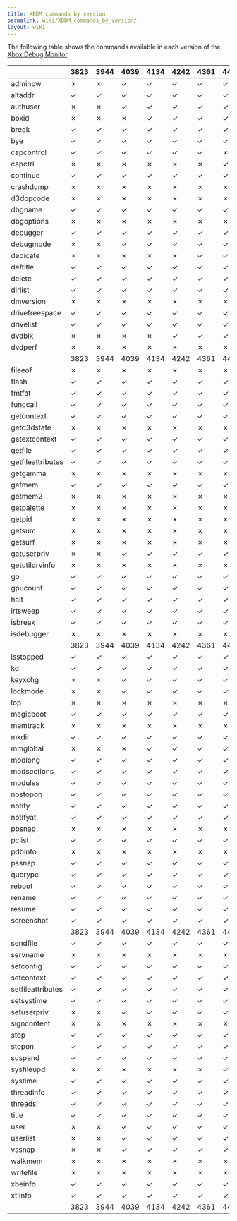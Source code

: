 ```yaml
---
title: XBDM commands by version
permalink: wiki/XBDM_commands_by_version/
layout: wiki
---
```


The following table shows the commands available in each version of the
[Xbox Debug Monitor](/wiki/Xbox_Debug_Monitor "wikilink").

|                   | 3823 | 3944 | 4039 | 4134 | 4242 | 4361 | 4432 | 4531 | 4627 | 4721 | 4831 | 4928 | 5028 | 5120 | 5233 | 5344 | 5455 | 5558 | 5659 | 5788 | 5849 | 5933 |
|-------------------|------|------|------|------|------|------|------|------|------|------|------|------|------|------|------|------|------|------|------|------|------|------|
| adminpw           | ✗    | ✗    | ✓    | ✓    | ✓    | ✓    | ✓    | ✓    | ✓    | ✓    | ✓    | ✓    | ✓    | ✓    | ✓    | ✓    | ✓    | ✓    | ✓    | ✓    | ✓    | ✓    |
| altaddr           | ✓    | ✓    | ✓    | ✓    | ✓    | ✓    | ✓    | ✓    | ✓    | ✓    | ✓    | ✓    | ✓    | ✓    | ✓    | ✓    | ✓    | ✓    | ✓    | ✓    | ✓    | ✓    |
| authuser          | ✗    | ✗    | ✓    | ✓    | ✓    | ✓    | ✓    | ✓    | ✓    | ✓    | ✓    | ✓    | ✓    | ✓    | ✓    | ✓    | ✓    | ✓    | ✓    | ✓    | ✓    | ✓    |
| boxid             | ✗    | ✗    | ✗    | ✓    | ✓    | ✓    | ✓    | ✓    | ✓    | ✓    | ✓    | ✓    | ✓    | ✓    | ✓    | ✓    | ✓    | ✓    | ✓    | ✓    | ✓    | ✓    |
| break             | ✓    | ✓    | ✓    | ✓    | ✓    | ✓    | ✓    | ✓    | ✓    | ✓    | ✓    | ✓    | ✓    | ✓    | ✓    | ✓    | ✓    | ✓    | ✓    | ✓    | ✓    | ✓    |
| bye               | ✓    | ✓    | ✓    | ✓    | ✓    | ✓    | ✓    | ✓    | ✓    | ✓    | ✓    | ✓    | ✓    | ✓    | ✓    | ✓    | ✓    | ✓    | ✓    | ✓    | ✓    | ✓    |
| capcontrol        | ✓    | ✓    | ✓    | ✓    | ✓    | ✓    | ✗    | ✗    | ✗    | ✗    | ✗    | ✗    | ✗    | ✗    | ✗    | ✗    | ✗    | ✗    | ✗    | ✗    | ✗    | ✗    |
| capctrl           | ✗    | ✗    | ✗    | ✗    | ✗    | ✗    | ✓    | ✓    | ✓    | ✓    | ✓    | ✓    | ✓    | ✓    | ✓    | ✓    | ✓    | ✓    | ✓    | ✓    | ✓    | ✓    |
| continue          | ✓    | ✓    | ✓    | ✓    | ✓    | ✓    | ✓    | ✓    | ✓    | ✓    | ✓    | ✓    | ✓    | ✓    | ✓    | ✓    | ✓    | ✓    | ✓    | ✓    | ✓    | ✓    |
| crashdump         | ✗    | ✗    | ✗    | ✗    | ✗    | ✗    | ✗    | ✗    | ✗    | ✗    | ✓    | ✓    | ✓    | ✓    | ✓    | ✓    | ✓    | ✓    | ✓    | ✓    | ✓    | ✓    |
| d3dopcode         | ✗    | ✗    | ✗    | ✗    | ✗    | ✗    | ✗    | ✗    | ✗    | ✗    | ✗    | ✓    | ✓    | ✓    | ✓    | ✓    | ✓    | ✓    | ✓    | ✓    | ✓    | ✓    |
| dbgname           | ✓    | ✓    | ✓    | ✓    | ✓    | ✓    | ✓    | ✓    | ✓    | ✓    | ✓    | ✓    | ✓    | ✓    | ✓    | ✓    | ✓    | ✓    | ✓    | ✓    | ✓    | ✓    |
| dbgoptions        | ✗    | ✗    | ✗    | ✗    | ✗    | ✗    | ✗    | ✗    | ✗    | ✗    | ✗    | ✗    | ✗    | ✓    | ✓    | ✓    | ✓    | ✓    | ✓    | ✓    | ✓    | ✓    |
| debugger          | ✓    | ✓    | ✓    | ✓    | ✓    | ✓    | ✓    | ✓    | ✓    | ✓    | ✓    | ✓    | ✓    | ✓    | ✓    | ✓    | ✓    | ✓    | ✓    | ✓    | ✓    | ✓    |
| debugmode         | ✗    | ✗    | ✓    | ✓    | ✓    | ✓    | ✓    | ✓    | ✓    | ✓    | ✓    | ✓    | ✓    | ✓    | ✓    | ✓    | ✓    | ✓    | ✓    | ✓    | ✓    | ✓    |
| dedicate          | ✗    | ✗    | ✗    | ✗    | ✗    | ✓    | ✓    | ✓    | ✓    | ✓    | ✓    | ✓    | ✓    | ✓    | ✓    | ✓    | ✓    | ✓    | ✓    | ✓    | ✓    | ✓    |
| deftitle          | ✓    | ✓    | ✓    | ✓    | ✓    | ✓    | ✓    | ✓    | ✓    | ✓    | ✓    | ✓    | ✓    | ✓    | ✓    | ✓    | ✓    | ✓    | ✓    | ✓    | ✓    | ✓    |
| delete            | ✓    | ✓    | ✓    | ✓    | ✓    | ✓    | ✓    | ✓    | ✓    | ✓    | ✓    | ✓    | ✓    | ✓    | ✓    | ✓    | ✓    | ✓    | ✓    | ✓    | ✓    | ✓    |
| dirlist           | ✓    | ✓    | ✓    | ✓    | ✓    | ✓    | ✓    | ✓    | ✓    | ✓    | ✓    | ✓    | ✓    | ✓    | ✓    | ✓    | ✓    | ✓    | ✓    | ✓    | ✓    | ✓    |
| dmversion         | ✗    | ✗    | ✗    | ✗    | ✗    | ✗    | ✗    | ✗    | ✗    | ✗    | ✓    | ✓    | ✓    | ✓    | ✓    | ✓    | ✓    | ✓    | ✓    | ✓    | ✓    | ✓    |
| drivefreespace    | ✓    | ✓    | ✓    | ✓    | ✓    | ✓    | ✓    | ✓    | ✓    | ✓    | ✓    | ✓    | ✓    | ✓    | ✓    | ✓    | ✓    | ✓    | ✓    | ✓    | ✓    | ✓    |
| drivelist         | ✓    | ✓    | ✓    | ✓    | ✓    | ✓    | ✓    | ✓    | ✓    | ✓    | ✓    | ✓    | ✓    | ✓    | ✓    | ✓    | ✓    | ✓    | ✓    | ✓    | ✓    | ✓    |
| dvdblk            | ✗    | ✗    | ✗    | ✗    | ✓    | ✓    | ✓    | ✓    | ✓    | ✓    | ✓    | ✓    | ✓    | ✓    | ✓    | ✓    | ✓    | ✓    | ✓    | ✓    | ✓    | ✓    |
| dvdperf           | ✗    | ✗    | ✗    | ✗    | ✗    | ✗    | ✗    | ✗    | ✗    | ✗    | ✓    | ✓    | ✓    | ✓    | ✓    | ✓    | ✓    | ✓    | ✓    | ✓    | ✓    | ✓    |
|                   | 3823 | 3944 | 4039 | 4134 | 4242 | 4361 | 4432 | 4531 | 4627 | 4721 | 4831 | 4928 | 5028 | 5120 | 5233 | 5344 | 5455 | 5558 | 5659 | 5788 | 5849 | 5933 |
| fileeof           | ✗    | ✗    | ✗    | ✗    | ✗    | ✗    | ✗    | ✓    | ✓    | ✓    | ✓    | ✓    | ✓    | ✓    | ✓    | ✓    | ✓    | ✓    | ✓    | ✓    | ✓    | ✓    |
| flash             | ✓    | ✓    | ✓    | ✓    | ✓    | ✓    | ✓    | ✓    | ✓    | ✓    | ✓    | ✓    | ✓    | ✓    | ✓    | ✓    | ✓    | ✓    | ✓    | ✓    | ✓    | ✓    |
| fmtfat            | ✓    | ✓    | ✓    | ✓    | ✓    | ✓    | ✓    | ✓    | ✓    | ✓    | ✓    | ✓    | ✓    | ✓    | ✓    | ✓    | ✓    | ✓    | ✓    | ✓    | ✓    | ✓    |
| funccall          | ✓    | ✓    | ✓    | ✓    | ✓    | ✓    | ✓    | ✓    | ✓    | ✓    | ✓    | ✓    | ✓    | ✓    | ✓    | ✓    | ✓    | ✓    | ✓    | ✓    | ✓    | ✓    |
| getcontext        | ✓    | ✓    | ✓    | ✓    | ✓    | ✓    | ✓    | ✓    | ✓    | ✓    | ✓    | ✓    | ✓    | ✓    | ✓    | ✓    | ✓    | ✓    | ✓    | ✓    | ✓    | ✓    |
| getd3dstate       | ✗    | ✗    | ✗    | ✗    | ✗    | ✗    | ✗    | ✗    | ✗    | ✗    | ✗    | ✗    | ✗    | ✓    | ✓    | ✓    | ✓    | ✓    | ✓    | ✓    | ✓    | ✓    |
| getextcontext     | ✓    | ✓    | ✓    | ✓    | ✓    | ✓    | ✓    | ✓    | ✓    | ✓    | ✓    | ✓    | ✓    | ✓    | ✓    | ✓    | ✓    | ✓    | ✓    | ✓    | ✓    | ✓    |
| getfile           | ✓    | ✓    | ✓    | ✓    | ✓    | ✓    | ✓    | ✓    | ✓    | ✓    | ✓    | ✓    | ✓    | ✓    | ✓    | ✓    | ✓    | ✓    | ✓    | ✓    | ✓    | ✓    |
| getfileattributes | ✓    | ✓    | ✓    | ✓    | ✓    | ✓    | ✓    | ✓    | ✓    | ✓    | ✓    | ✓    | ✓    | ✓    | ✓    | ✓    | ✓    | ✓    | ✓    | ✓    | ✓    | ✓    |
| getgamma          | ✗    | ✗    | ✗    | ✗    | ✗    | ✗    | ✗    | ✗    | ✗    | ✗    | ✗    | ✗    | ✓    | ✓    | ✓    | ✓    | ✓    | ✓    | ✓    | ✓    | ✓    | ✓    |
| getmem            | ✓    | ✓    | ✓    | ✓    | ✓    | ✓    | ✓    | ✓    | ✓    | ✓    | ✓    | ✓    | ✓    | ✓    | ✓    | ✓    | ✓    | ✓    | ✓    | ✓    | ✓    | ✓    |
| getmem2           | ✗    | ✗    | ✗    | ✗    | ✗    | ✗    | ✗    | ✗    | ✗    | ✗    | ✗    | ✗    | ✓    | ✓    | ✓    | ✓    | ✓    | ✓    | ✓    | ✓    | ✓    | ✓    |
| getpalette        | ✗    | ✗    | ✗    | ✗    | ✗    | ✗    | ✗    | ✗    | ✗    | ✗    | ✗    | ✗    | ✗    | ✗    | ✓    | ✓    | ✓    | ✓    | ✓    | ✓    | ✓    | ✓    |
| getpid            | ✗    | ✗    | ✗    | ✗    | ✗    | ✗    | ✗    | ✗    | ✗    | ✗    | ✗    | ✓    | ✓    | ✓    | ✓    | ✓    | ✓    | ✓    | ✓    | ✓    | ✓    | ✓    |
| getsum            | ✗    | ✗    | ✗    | ✗    | ✗    | ✗    | ✗    | ✗    | ✗    | ✗    | ✗    | ✗    | ✗    | ✓    | ✓    | ✓    | ✓    | ✓    | ✓    | ✓    | ✓    | ✓    |
| getsurf           | ✗    | ✗    | ✗    | ✗    | ✗    | ✗    | ✗    | ✗    | ✗    | ✗    | ✗    | ✗    | ✓    | ✓    | ✓    | ✓    | ✓    | ✓    | ✓    | ✓    | ✓    | ✓    |
| getuserpriv       | ✗    | ✗    | ✓    | ✓    | ✓    | ✓    | ✓    | ✓    | ✓    | ✓    | ✓    | ✓    | ✓    | ✓    | ✓    | ✓    | ✓    | ✓    | ✓    | ✓    | ✓    | ✓    |
| getutildrvinfo    | ✗    | ✗    | ✗    | ✗    | ✗    | ✗    | ✗    | ✗    | ✗    | ✗    | ✗    | ✗    | ✗    | ✗    | ✗    | ✗    | ✗    | ✓    | ✓    | ✓    | ✓    | ✓    |
| go                | ✓    | ✓    | ✓    | ✓    | ✓    | ✓    | ✓    | ✓    | ✓    | ✓    | ✓    | ✓    | ✓    | ✓    | ✓    | ✓    | ✓    | ✓    | ✓    | ✓    | ✓    | ✓    |
| gpucount          | ✓    | ✓    | ✓    | ✓    | ✓    | ✓    | ✓    | ✓    | ✓    | ✓    | ✓    | ✓    | ✓    | ✓    | ✓    | ✓    | ✓    | ✓    | ✓    | ✓    | ✓    | ✓    |
| halt              | ✓    | ✓    | ✓    | ✓    | ✓    | ✓    | ✓    | ✓    | ✓    | ✓    | ✓    | ✓    | ✓    | ✓    | ✓    | ✓    | ✓    | ✓    | ✓    | ✓    | ✓    | ✓    |
| irtsweep          | ✓    | ✓    | ✓    | ✓    | ✓    | ✓    | ✓    | ✓    | ✓    | ✓    | ✓    | ✓    | ✓    | ✓    | ✓    | ✓    | ✓    | ✓    | ✓    | ✓    | ✓    | ✓    |
| isbreak           | ✓    | ✓    | ✓    | ✓    | ✓    | ✓    | ✓    | ✓    | ✓    | ✓    | ✓    | ✓    | ✓    | ✓    | ✓    | ✓    | ✓    | ✓    | ✓    | ✓    | ✓    | ✓    |
| isdebugger        | ✗    | ✗    | ✗    | ✗    | ✗    | ✗    | ✗    | ✗    | ✗    | ✗    | ✗    | ✓    | ✓    | ✓    | ✓    | ✓    | ✓    | ✓    | ✓    | ✓    | ✓    | ✓    |
|                   | 3823 | 3944 | 4039 | 4134 | 4242 | 4361 | 4432 | 4531 | 4627 | 4721 | 4831 | 4928 | 5028 | 5120 | 5233 | 5344 | 5455 | 5558 | 5659 | 5788 | 5849 | 5933 |
| isstopped         | ✓    | ✓    | ✓    | ✓    | ✓    | ✓    | ✓    | ✓    | ✓    | ✓    | ✓    | ✓    | ✓    | ✓    | ✓    | ✓    | ✓    | ✓    | ✓    | ✓    | ✓    | ✓    |
| kd                | ✓    | ✓    | ✓    | ✓    | ✓    | ✓    | ✓    | ✓    | ✓    | ✓    | ✓    | ✓    | ✓    | ✓    | ✓    | ✓    | ✓    | ✓    | ✓    | ✓    | ✓    | ✓    |
| keyxchg           | ✗    | ✗    | ✓    | ✓    | ✓    | ✓    | ✓    | ✓    | ✓    | ✓    | ✓    | ✓    | ✓    | ✓    | ✓    | ✓    | ✓    | ✓    | ✓    | ✓    | ✓    | ✓    |
| lockmode          | ✗    | ✗    | ✓    | ✓    | ✓    | ✓    | ✓    | ✓    | ✓    | ✓    | ✓    | ✓    | ✓    | ✓    | ✓    | ✓    | ✓    | ✓    | ✓    | ✓    | ✓    | ✓    |
| lop               | ✗    | ✗    | ✗    | ✗    | ✗    | ✗    | ✗    | ✗    | ✗    | ✗    | ✗    | ✗    | ✗    | ✗    | ✓    | ✓    | ✓    | ✓    | ✓    | ✓    | ✓    | ✓    |
| magicboot         | ✓    | ✓    | ✓    | ✓    | ✓    | ✓    | ✓    | ✓    | ✓    | ✓    | ✓    | ✓    | ✓    | ✓    | ✓    | ✓    | ✓    | ✓    | ✓    | ✓    | ✓    | ✓    |
| memtrack          | ✗    | ✗    | ✗    | ✗    | ✗    | ✗    | ✗    | ✓    | ✓    | ✓    | ✓    | ✓    | ✓    | ✓    | ✓    | ✓    | ✓    | ✓    | ✓    | ✓    | ✓    | ✓    |
| mkdir             | ✓    | ✓    | ✓    | ✓    | ✓    | ✓    | ✓    | ✓    | ✓    | ✓    | ✓    | ✓    | ✓    | ✓    | ✓    | ✓    | ✓    | ✓    | ✓    | ✓    | ✓    | ✓    |
| mmglobal          | ✗    | ✗    | ✗    | ✓    | ✓    | ✓    | ✓    | ✓    | ✓    | ✓    | ✓    | ✓    | ✓    | ✓    | ✓    | ✓    | ✓    | ✓    | ✓    | ✓    | ✓    | ✓    |
| modlong           | ✓    | ✓    | ✓    | ✓    | ✓    | ✓    | ✓    | ✓    | ✓    | ✓    | ✓    | ✓    | ✓    | ✓    | ✓    | ✓    | ✓    | ✓    | ✓    | ✓    | ✓    | ✓    |
| modsections       | ✓    | ✓    | ✓    | ✓    | ✓    | ✓    | ✓    | ✓    | ✓    | ✓    | ✓    | ✓    | ✓    | ✓    | ✓    | ✓    | ✓    | ✓    | ✓    | ✓    | ✓    | ✓    |
| modules           | ✓    | ✓    | ✓    | ✓    | ✓    | ✓    | ✓    | ✓    | ✓    | ✓    | ✓    | ✓    | ✓    | ✓    | ✓    | ✓    | ✓    | ✓    | ✓    | ✓    | ✓    | ✓    |
| nostopon          | ✓    | ✓    | ✓    | ✓    | ✓    | ✓    | ✓    | ✓    | ✓    | ✓    | ✓    | ✓    | ✓    | ✓    | ✓    | ✓    | ✓    | ✓    | ✓    | ✓    | ✓    | ✓    |
| notify            | ✓    | ✓    | ✓    | ✓    | ✓    | ✓    | ✓    | ✓    | ✓    | ✓    | ✓    | ✓    | ✓    | ✓    | ✓    | ✓    | ✓    | ✓    | ✓    | ✓    | ✓    | ✓    |
| notifyat          | ✓    | ✓    | ✓    | ✓    | ✓    | ✓    | ✓    | ✓    | ✓    | ✓    | ✓    | ✓    | ✓    | ✓    | ✓    | ✓    | ✓    | ✓    | ✓    | ✓    | ✓    | ✓    |
| pbsnap            | ✗    | ✗    | ✗    | ✗    | ✗    | ✗    | ✗    | ✗    | ✗    | ✗    | ✓    | ✓    | ✓    | ✓    | ✓    | ✓    | ✓    | ✓    | ✓    | ✓    | ✓    | ✓    |
| pclist            | ✓    | ✓    | ✓    | ✓    | ✓    | ✓    | ✓    | ✓    | ✓    | ✓    | ✓    | ✓    | ✓    | ✓    | ✓    | ✓    | ✓    | ✓    | ✓    | ✓    | ✓    | ✓    |
| pdbinfo           | ✗    | ✗    | ✗    | ✗    | ✗    | ✗    | ✗    | ✗    | ✗    | ✗    | ✗    | ✗    | ✗    | ✗    | ✗    | ✗    | ✓    | ✓    | ✓    | ✓    | ✓    | ✓    |
| pssnap            | ✓    | ✓    | ✓    | ✓    | ✓    | ✓    | ✓    | ✓    | ✓    | ✓    | ✓    | ✓    | ✓    | ✓    | ✓    | ✓    | ✓    | ✓    | ✓    | ✓    | ✓    | ✓    |
| querypc           | ✓    | ✓    | ✓    | ✓    | ✓    | ✓    | ✓    | ✓    | ✓    | ✓    | ✓    | ✓    | ✓    | ✓    | ✓    | ✓    | ✓    | ✓    | ✓    | ✓    | ✓    | ✓    |
| reboot            | ✓    | ✓    | ✓    | ✓    | ✓    | ✓    | ✓    | ✓    | ✓    | ✓    | ✓    | ✓    | ✓    | ✓    | ✓    | ✓    | ✓    | ✓    | ✓    | ✓    | ✓    | ✓    |
| rename            | ✓    | ✓    | ✓    | ✓    | ✓    | ✓    | ✓    | ✓    | ✓    | ✓    | ✓    | ✓    | ✓    | ✓    | ✓    | ✓    | ✓    | ✓    | ✓    | ✓    | ✓    | ✓    |
| resume            | ✓    | ✓    | ✓    | ✓    | ✓    | ✓    | ✓    | ✓    | ✓    | ✓    | ✓    | ✓    | ✓    | ✓    | ✓    | ✓    | ✓    | ✓    | ✓    | ✓    | ✓    | ✓    |
| screenshot        | ✓    | ✓    | ✓    | ✓    | ✓    | ✓    | ✓    | ✓    | ✓    | ✓    | ✓    | ✓    | ✓    | ✓    | ✓    | ✓    | ✓    | ✓    | ✓    | ✓    | ✓    | ✓    |
|                   | 3823 | 3944 | 4039 | 4134 | 4242 | 4361 | 4432 | 4531 | 4627 | 4721 | 4831 | 4928 | 5028 | 5120 | 5233 | 5344 | 5455 | 5558 | 5659 | 5788 | 5849 | 5933 |
| sendfile          | ✓    | ✓    | ✓    | ✓    | ✓    | ✓    | ✓    | ✓    | ✓    | ✓    | ✓    | ✓    | ✓    | ✓    | ✓    | ✓    | ✓    | ✓    | ✓    | ✓    | ✓    | ✓    |
| servname          | ✗    | ✗    | ✗    | ✗    | ✗    | ✗    | ✗    | ✗    | ✗    | ✗    | ✗    | ✗    | ✗    | ✗    | ✗    | ✗    | ✗    | ✓    | ✓    | ✓    | ✓    | ✓    |
| setconfig         | ✓    | ✓    | ✓    | ✓    | ✓    | ✓    | ✓    | ✓    | ✓    | ✓    | ✓    | ✓    | ✓    | ✓    | ✓    | ✓    | ✓    | ✓    | ✓    | ✓    | ✓    | ✓    |
| setcontext        | ✓    | ✓    | ✓    | ✓    | ✓    | ✓    | ✓    | ✓    | ✓    | ✓    | ✓    | ✓    | ✓    | ✓    | ✓    | ✓    | ✓    | ✓    | ✓    | ✓    | ✓    | ✓    |
| setfileattributes | ✓    | ✓    | ✓    | ✓    | ✓    | ✓    | ✓    | ✓    | ✓    | ✓    | ✓    | ✓    | ✓    | ✓    | ✓    | ✓    | ✓    | ✓    | ✓    | ✓    | ✓    | ✓    |
| setsystime        | ✓    | ✓    | ✓    | ✓    | ✓    | ✓    | ✓    | ✓    | ✓    | ✓    | ✓    | ✓    | ✓    | ✓    | ✓    | ✓    | ✓    | ✓    | ✓    | ✓    | ✓    | ✓    |
| setuserpriv       | ✗    | ✗    | ✓    | ✓    | ✓    | ✓    | ✓    | ✓    | ✓    | ✓    | ✓    | ✓    | ✓    | ✓    | ✓    | ✓    | ✓    | ✓    | ✓    | ✓    | ✓    | ✓    |
| signcontent       | ✗    | ✗    | ✗    | ✗    | ✗    | ✗    | ✗    | ✓    | ✓    | ✓    | ✓    | ✓    | ✓    | ✓    | ✓    | ✓    | ✓    | ✓    | ✓    | ✓    | ✓    | ✓    |
| stop              | ✓    | ✓    | ✓    | ✓    | ✓    | ✓    | ✓    | ✓    | ✓    | ✓    | ✓    | ✓    | ✓    | ✓    | ✓    | ✓    | ✓    | ✓    | ✓    | ✓    | ✓    | ✓    |
| stopon            | ✓    | ✓    | ✓    | ✓    | ✓    | ✓    | ✓    | ✓    | ✓    | ✓    | ✓    | ✓    | ✓    | ✓    | ✓    | ✓    | ✓    | ✓    | ✓    | ✓    | ✓    | ✓    |
| suspend           | ✓    | ✓    | ✓    | ✓    | ✓    | ✓    | ✓    | ✓    | ✓    | ✓    | ✓    | ✓    | ✓    | ✓    | ✓    | ✓    | ✓    | ✓    | ✓    | ✓    | ✓    | ✓    |
| sysfileupd        | ✗    | ✗    | ✗    | ✗    | ✗    | ✗    | ✓    | ✓    | ✓    | ✓    | ✓    | ✓    | ✓    | ✓    | ✓    | ✓    | ✓    | ✓    | ✓    | ✓    | ✓    | ✓    |
| systime           | ✓    | ✓    | ✓    | ✓    | ✓    | ✓    | ✓    | ✓    | ✓    | ✓    | ✓    | ✓    | ✓    | ✓    | ✓    | ✓    | ✓    | ✓    | ✓    | ✓    | ✓    | ✓    |
| threadinfo        | ✓    | ✓    | ✓    | ✓    | ✓    | ✓    | ✓    | ✓    | ✓    | ✓    | ✓    | ✓    | ✓    | ✓    | ✓    | ✓    | ✓    | ✓    | ✓    | ✓    | ✓    | ✓    |
| threads           | ✓    | ✓    | ✓    | ✓    | ✓    | ✓    | ✓    | ✓    | ✓    | ✓    | ✓    | ✓    | ✓    | ✓    | ✓    | ✓    | ✓    | ✓    | ✓    | ✓    | ✓    | ✓    |
| title             | ✓    | ✓    | ✓    | ✓    | ✓    | ✓    | ✓    | ✓    | ✓    | ✓    | ✓    | ✓    | ✓    | ✓    | ✓    | ✓    | ✓    | ✓    | ✓    | ✓    | ✓    | ✓    |
| user              | ✗    | ✗    | ✓    | ✓    | ✓    | ✓    | ✓    | ✓    | ✓    | ✓    | ✓    | ✓    | ✓    | ✓    | ✓    | ✓    | ✓    | ✓    | ✓    | ✓    | ✓    | ✓    |
| userlist          | ✗    | ✗    | ✓    | ✓    | ✓    | ✓    | ✓    | ✓    | ✓    | ✓    | ✓    | ✓    | ✓    | ✓    | ✓    | ✓    | ✓    | ✓    | ✓    | ✓    | ✓    | ✓    |
| vssnap            | ✗    | ✗    | ✓    | ✓    | ✓    | ✓    | ✓    | ✓    | ✓    | ✓    | ✓    | ✓    | ✓    | ✓    | ✓    | ✓    | ✓    | ✓    | ✓    | ✓    | ✓    | ✓    |
| walkmem           | ✗    | ✗    | ✗    | ✗    | ✗    | ✗    | ✗    | ✗    | ✗    | ✗    | ✗    | ✗    | ✓    | ✓    | ✓    | ✓    | ✓    | ✓    | ✓    | ✓    | ✓    | ✓    |
| writefile         | ✗    | ✗    | ✗    | ✗    | ✗    | ✗    | ✗    | ✓    | ✓    | ✓    | ✓    | ✓    | ✓    | ✓    | ✓    | ✓    | ✓    | ✓    | ✓    | ✓    | ✓    | ✓    |
| xbeinfo           | ✓    | ✓    | ✓    | ✓    | ✓    | ✓    | ✓    | ✓    | ✓    | ✓    | ✓    | ✓    | ✓    | ✓    | ✓    | ✓    | ✓    | ✓    | ✓    | ✓    | ✓    | ✓    |
| xtlinfo           | ✓    | ✓    | ✓    | ✓    | ✓    | ✓    | ✓    | ✓    | ✓    | ✓    | ✓    | ✓    | ✓    | ✓    | ✓    | ✓    | ✓    | ✓    | ✓    | ✓    | ✓    | ✓    |
|                   | 3823 | 3944 | 4039 | 4134 | 4242 | 4361 | 4432 | 4531 | 4627 | 4721 | 4831 | 4928 | 5028 | 5120 | 5233 | 5344 | 5455 | 5558 | 5659 | 5788 | 5849 | 5933 |


